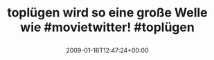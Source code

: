 ---
retweeted: false
source: <a href="http://twitter.com" rel="nofollow">Twitter Web Client</a>
entities:
  hashtags:
  - text: toplügen
    indices:
    - '0'
    - '9'
  - text: movietwitter
    indices:
    - '39'
    - '52'
  - text: toplügen
    indices:
    - '54'
    - '63'
  symbols: []
  user_mentions: []
  urls: []
display_text_range:
- '0'
- '63'
favorite_count: '0'
id_str: '1123566868'
truncated: false
retweet_count: '0'
id: '1123566868'
created_at: Fri Jan 16 12:47:24 +0000 2009
favorited: false
full_text: "#toplügen wird so eine große Welle wie #movietwitter! #toplügen"
lang: de
tags:
- toplügen
- movietwitter
- toplügen
- pesos/twitter
date: '2009-01-16T12:47:24+00:00'
src: https://twitter.com/bascht/status/1123566868
original_url: https://twitter.com/bascht/status/1123566868
type: twitter_tweet
text: "#toplügen wird so eine große Welle wie #movietwitter! #toplügen"
title: 'toplügen wird so eine große Welle wie #movietwitter! #toplügen

  '

---
